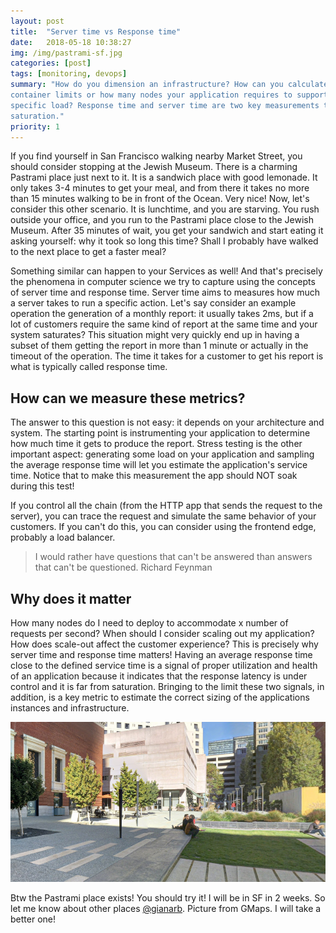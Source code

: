 ```yaml
---
layout: post
title:  "Server time vs Response time"
date:   2018-05-18 10:38:27
img: /img/pastrami-sf.jpg
categories: [post]
tags: [monitoring, devops]
summary: "How do you dimension an infrastructure? How can you calculate
container limits or how many nodes your application requires to support a
specific load? Response time and server time are two key measurements to monitor
saturation."
priority: 1
---
```

If you find yourself in San Francisco walking nearby Market Street, you should
consider stopping at the Jewish Museum. There is a charming Pastrami place just
next to it. It is a sandwich place with good lemonade. It only takes 3-4 minutes
to get your meal, and from there it takes no more than 15 minutes walking to be
in front of the Ocean. Very nice!
Now, let's consider this other scenario.
It is lunchtime, and you are starving. You rush outside your office, and you run
to the Pastrami place close to the Jewish Museum. After 35 minutes of wait, you
get your sandwich and start eating it asking yourself: why it took so long this
time? Shall I probably have walked to the next place to get a faster meal?

Something similar can happen to your Services as well! And that's precisely the
phenomena in computer science we try to capture using the concepts of server
time and response time.
Server time aims to measures how much a server takes to run a specific action.
Let's say consider an example operation the generation of a monthly report: it
usually takes 2ms, but if a lot of customers require the same kind of report at
the same time and your system saturates? This situation might very quickly end
up in having a subset of them getting the report in more than 1 minute or
actually in the timeout of the operation. The time it takes for a customer to
get his report is what is typically called response time.

## How can we measure these metrics?
The answer to this question is not easy: it depends on your architecture and
system. The starting point is instrumenting your application to determine how
much time it gets to produce the report. Stress testing is the other important
aspect: generating some load on your application and sampling the average
response time will let you estimate the application's service time. Notice that
to make this measurement the app should NOT soak during this test!

If you control all the chain (from the HTTP app that sends the request to the
server), you can trace the request and simulate the same behavior of your
customers. If you can't do this, you can consider using the frontend edge,
probably a load balancer.

> I would rather have questions that can't be answered than answers that can't
> be questioned. Richard Feynman

## Why does it matter
How many nodes do I need to deploy to accommodate x number of requests per
second? When should I consider scaling out my application? How does scale-out
affect the customer experience?
This is precisely why server time and response time matters! Having an average
response time close to the defined service time is a signal of proper
utilization and health of an application because it indicates that the response
latency is under control and it is far from saturation. Bringing to the limit
these two signals, in addition, is a key metric to estimate the correct sizing
of the applications instances and infrastructure.

<img alt="Market Street San Francisco, Pastrami Resturant Jewish Meseum" src="/img/pastrami-sf.jpg" class="img-responsive" />

Btw the Pastrami place exists! You should try it! I will be in SF in 2 weeks. So
let me know about other places [@gianarb](https://twitter.com/gianarb).
Picture from GMaps. I will take a better one!
